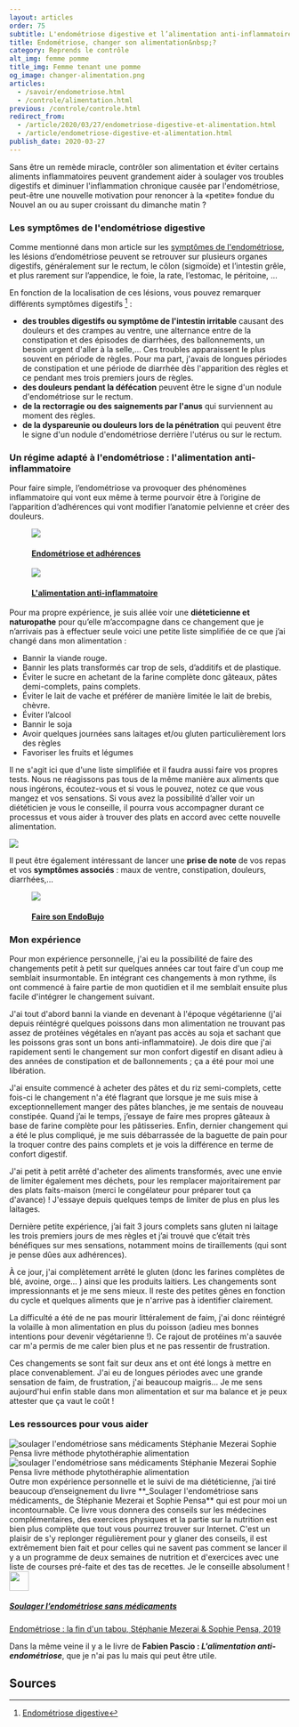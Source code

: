 ```yaml
---
layout: articles
order: 75
subtitle: L'endométriose digestive et l’alimentation anti-inflammatoire
title: Endométriose, changer son alimentation&nbsp;?
category: Reprends le contrôle
alt_img: femme pomme
title_img: Femme tenant une pomme
og_image: changer-alimentation.png
articles:
  - /savoir/endometriose.html
  - /controle/alimentation.html
previous: /controle/controle.html
redirect_from:
  - /article/2020/03/27/endometriose-digestive-et-alimentation.html
  - /article/endometriose-digestive-et-alimentation.html
publish_date: 2020-03-27
---
```

Sans être un remède miracle, contrôler son alimentation et éviter certains aliments inflammatoires peuvent grandement aider à soulager vos troubles digestifs et diminuer l'inflammation chronique causée par l'endométriose, peut-être une nouvelle motivation pour renoncer à la «petite» fondue du Nouvel an ou au super croissant du dimanche matin ?

### Les symptômes de l'endométriose digestive
Comme mentionné dans mon article sur les [symptômes de l'endométriose](/article/2018/10/14/l-endometriose-symptomes.html), les lésions d’endométriose peuvent se retrouver sur plusieurs organes digestifs, généralement sur le rectum, le côlon (sigmoïde) et l’intestin grêle, et plus rarement sur l’appendice, le foie, la rate, l’estomac, le péritoine, …

En fonction de la localisation de ces lésions, vous pouvez remarquer différents symptômes digestifs [^digestif] :
* **des troubles digestifs ou symptôme de l'intestin irritable** causant des douleurs et des crampes au ventre, une alternance entre de la constipation et des épisodes de diarrhées, des ballonnements, un besoin urgent d'aller à la selle,… Ces troubles apparaissent le plus souvent en période de règles. Pour ma part, j'avais de longues périodes de constipation et une période de diarrhée dès l'apparition des règles et ce pendant mes trois premiers jours de règles.
* **des douleurs pendant la défécation** peuvent être le signe d'un nodule d'endométriose sur le rectum.
* **de la rectorragie ou des saignements par l'anus** qui surviennent au moment des règles.
* **de la dyspareunie ou douleurs lors de la pénétration** qui peuvent être le signe d'un nodule d'endométriose derrière l'utérus ou sur le rectum.

### Un régime adapté à l'endométriose : l'alimentation anti-inflammatoire

Pour faire simple, l’endométriose va provoquer des phénomènes inflammatoire qui vont eux même à terme pourvoir être à l’origine de l’apparition d’adhérences qui vont modifier l’anatomie pelvienne et créer des douleurs.

<div class="articles">
  <a href="/savoir/adherences.html" class="index-articles">
    <figure class="liens">
      <img src="/assets/images/articles/adherences.png" class="img-fluid">
      <figcaption class="bleu">
        <h4 class="h4-link">Endométriose et adhérences</h4>
      </figcaption>
    </figure>
  </a>
  <a href="/controle/alimentation.html" class="index-articles">
    <figure class="liens">
      <img src="/assets/images/articles/alimentation.png" class="img-fluid">
      <figcaption class="bleu">
        <h4 class="h4-link">L'alimentation anti-inflammatoire</h4>
      </figcaption>
    </figure>
  </a>
</div>

Pour ma propre expérience, je suis allée voir une **diéteticienne et naturopathe** pour qu’elle m’accompagne dans ce changement que je n’arrivais pas à effectuer seule voici une petite liste simplifiée de ce que j’ai changé dans mon alimentation :
- Bannir la viande rouge.
- Bannir les plats transformés car trop de sels, d’additifs et de plastique.
- Éviter le sucre en achetant de la farine complète donc gâteaux, pâtes demi-complets, pains complets.
- Éviter le lait de vache et préférer de manière limitée le lait de brebis, chèvre.
- Éviter l’alcool
- Bannir le soja
- Avoir quelques journées sans laitages et/ou gluten particulièrement lors des règles
- Favoriser les fruits et légumes
 
Il ne s'agit ici que d'une liste simplifiée et il faudra aussi faire vos propres tests. Nous ne réagissons pas tous de la même manière aux aliments que nous ingérons, écoutez-vous et si vous le pouvez, notez ce que vous mangez et vos sensations. Si vous avez la possibilité d’aller voir un diététicien je vous le conseille, il pourra vous accompagner durant ce processus et vous aider à trouver des plats en accord avec cette nouvelle alimentation.

<div class="definition">
  <img src="/assets/images/svg/icones/endo-dico.svg">
  <p>Il peut être également intéressant de lancer une <b>prise de note</b> de vos repas et vos <b>symptômes associés</b> : maux de ventre, constipation, douleurs, diarrhées,…</p>
</div>

<div class="articles">
  <a href="/controle/carnet-endometriose.html" class="lien-article">
    <figure class="liens">
      <img src="/assets/images/articles/faire-son-endobujo.png" class="img-fluid">
      <figcaption class="bleu">
        <h4 class="h4-link">Faire son EndoBujo</h4>
      </figcaption>
    </figure>
  </a>
</div>

### Mon expérience
Pour mon expérience personnelle, j'ai eu la possibilité de faire des changements petit à petit sur quelques années car tout faire d'un coup me semblait insurmontable. En intégrant ces changements à mon rythme, ils ont commencé à faire partie de mon quotidien et il me semblait ensuite plus facile d'intégrer le changement suivant.

J'ai tout d'abord banni la viande en devenant à l'époque végétarienne (j'ai depuis réintégré quelques poissons dans mon alimentation ne trouvant pas assez de protéines végétales en n’ayant pas accès au soja et sachant que les poissons gras sont un bons anti-inflammatoire). Je dois dire que j'ai rapidement senti le changement sur mon confort digestif en disant adieu à des années de constipation et de ballonnements ; ça a été pour moi une libération. 

J'ai ensuite commencé à acheter des pâtes et du riz semi-complets, cette fois-ci le changement n'a été flagrant que lorsque je me suis mise à exceptionnellement manger des pâtes blanches, je me sentais de nouveau constipée. Quand j’ai le temps, j’essaye de faire mes propres gâteaux à base de farine complète pour les pâtisseries. Enfin, dernier changement qui a été le plus compliqué, je me suis débarrassée de la baguette de pain pour la troquer contre des pains complets et je vois la différence en terme de confort digestif.

J'ai petit à petit arrêté d'acheter des aliments transformés, avec une envie de limiter également mes déchets, pour les remplacer majoritairement par des plats faits-maison (merci le congélateur pour préparer tout ça d'avance) ! J'essaye depuis quelques temps de limiter de plus en plus les laitages. 

Dernière petite expérience, j’ai fait 3 jours complets sans gluten ni laitage les trois premiers jours de mes règles et j’ai trouvé que c’était très bénéfiques sur mes sensations, notamment moins de tiraillements (qui sont je pense dûes aux adhérences).

À ce jour, j'ai complètement arrêté le gluten (donc les farines complètes de blé, avoine, orge… ) ainsi que les produits laitiers. Les changements sont impressionnants et je me sens mieux. Il reste des petites gênes en fonction du cycle et quelques aliments que je n'arrive pas à identifier clairement.

La difficulté a été de ne pas mourir littéralement de faim, j'ai donc réintégré la volaille à mon alimentation en plus du poisson (adieu mes bonnes intentions pour devenir végétarienne !). Ce rajout de protéines m'a sauvée car m'a permis de me caler bien plus et ne pas ressentir de frustration.

Ces changements se sont fait sur deux ans et ont été longs à mettre en place convenablement. J'ai eu de longues périodes avec une grande sensation de faim, de frustration, j'ai beaucoup maigris… Je me sens aujourd'hui enfin stable dans mon alimentation et sur ma balance et je peux attester que ça vaut le coût !

### Les ressources pour vous aider
<div class="row row-center">
  <img src="/assets/images/photos/soulager-endometriose.png" alt="soulager l'endométriose sans médicaments Stéphanie Mezerai Sophie Pensa livre méthode phytothéraphie alimentation" title="Livre Soulager l'endométriose sans médicaments de Stéphanie Mezerai et Sophie Pensa">
  <img src="/assets/images/photos/soulager-endometriose2.png" alt="soulager l'endométriose sans médicaments Stéphanie Mezerai Sophie Pensa livre méthode phytothéraphie alimentation" title="Livre Soulager l'endométriose sans médicaments de Stéphanie Mezerai et Sophie Pensa">
</div>
Outre mon expérience personnelle et le suivi de ma diététicienne, j’ai tiré beaucoup d’enseignement du livre **_Soulager l'endométriose sans médicaments_ de Stéphanie Mezerai et Sophie Pensa** qui est pour moi un incontournable. Ce livre vous donnera des conseils sur les médecines complémentaires, des exercices physiques et la partie sur la nutrition est bien plus complète que tout vous pourrez trouver sur Internet. C'est un plaisir de s'y replonger régulièrement pour y glaner des conseils, il est extrêmement bien fait et pour celles qui ne savent pas comment se lancer il y a un programme de deux semaines de nutrition et d'exercices avec une liste de courses pré-faite et des tas de recettes. Je le conseille absolument !

<div class="container">
  <img src="/assets/images/svg/icones/livre.svg" width="35" height="35">
  <a href="/savoir/bibliographie/soulager-endometriose-sans-medicaments.html" class="livres">
    <h5 class="title-book">Soulager l’endométriose sans médicaments</h5>
    <span>Endométriose &#x3A; la fin d'un tabou, Stéphanie Mezerai & Sophie Pensa, 2019</span>
  </a>
</div>

Dans la même veine il y a le livre de **Fabien Pascio : _L'alimentation anti-endométriose_**, que je n'ai pas lu mais qui peut être utile.

## Sources

[^digestif]: [Endométriose digestive](https://www.chirurgien-digestif.com/endometriose-digestive)